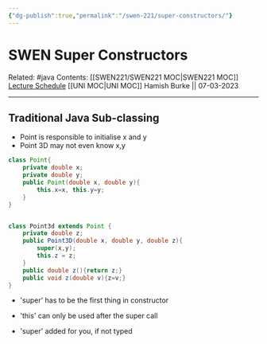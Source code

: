 ```yaml
---
{"dg-publish":true,"permalink":"/swen-221/super-constructors/"}
---
```



# SWEN Super Constructors

Related: #java 
Contents: [[SWEN221/SWEN221 MOC\|SWEN221 MOC]]
[Lecture Schedule](https://ecs.wgtn.ac.nz/Courses/SWEN221_2023T1/LectureSchedule)
[[UNI MOC\|UNI MOC]]
Hamish Burke || 07-03-2023
***

## Traditional Java Sub-classing

- Point is responsible to initialise x and y
- Point 3D may not even know x,y

```java
class Point{
	private double x;
	private double y;
	public Point(double x, double y){
		this.x=x, this.y=y;
	}
}


class Point3d extends Point {
	private double z;
	public Point3D(double x, double y, double z){
		super(x,y);
		this.z = z;
	}
	public double z(){return z;}
	public void z(double v){z=v;}
}
```

- 'super' has to be the first thing in constructor
- 'this' can only be used after the super call


- 'super' added for you, if not typed







